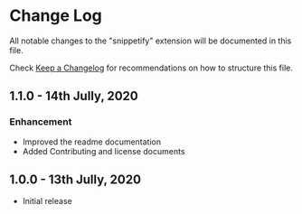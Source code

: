 # Change Log

All notable changes to the "snippetify" extension will be documented in this file.

Check [Keep a Changelog](http://keepachangelog.com/) for recommendations on how to structure this file.

## 1.1.0 - 14th Jully, 2020

### Enhancement

- Improved the readme documentation
- Added Contributing and license documents

## 1.0.0 - 13th Jully, 2020

- Initial release